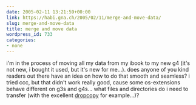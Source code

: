 ```yaml
---
date: 2005-02-11 13:21:59+00:00
link: https://habi.gna.ch/2005/02/11/merge-and-move-data/
slug: merge-and-move-data
title: merge and move data
wordpress_id: 733
categories:
- none
---
```



i'm in the process of moving all my data from my ibook to my new g4 (it's not new, i bought it used, but it's new for me...). does anyone of you kind readers out there have an idea on how to do that smooth and seamless? i tried ccc, but that didn't work really good, cause some os-extensions behave different on g3s and g4s... what files and directories do i need to transfer (with the excellent [dropcopy](http://www.dilbert.com/comics/dilbert/archive/dilbert-20050211.html) for example...)?

